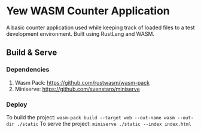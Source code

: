 # Yew WASM Counter Application
A basic counter application used while keeping track of loaded files to a test development environment. Built using RustLang and WASM.

## Build & Serve
### Dependencies
1. Wasm Pack: https://github.com/rustwasm/wasm-pack
2. Miniserve: https://github.com/svenstaro/miniserve

### Deploy
To build the project: `wasm-pack build --target web --out-name wasm --out-dir ./static`
To serve the project: `miniserve ./static --index index.html`
